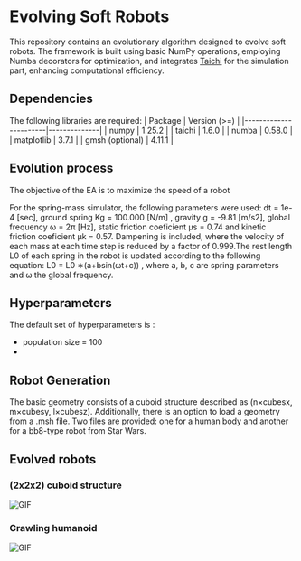 # Evolving Soft Robots

This repository contains an evolutionary algorithm designed to evolve soft robots. The framework is built using basic NumPy operations, employing Numba decorators for optimization, and integrates <a href="https://www.taichi-lang.org/">Taichi</a> for the simulation part, enhancing computational efficiency.

## Dependencies
The following libraries are required:
| Package               | Version (>=) |
|-----------------------|--------------|
| numpy                 | 1.25.2       |
| taichi                | 1.6.0        |
| numba                 | 0.58.0       |
| matplotlib            | 3.7.1        |
| gmsh (optional)       | 4.11.1       |

## Evolution process
The objective of the EA is to maximize the speed of a robot 

For the spring-mass simulator, the following parameters were used: dt = 1e-4 [sec], ground spring Kg = 100.000 [N/m] , gravity g = -9.81 [m/s2], global frequency ω = 2π [Hz], static friction coeficient μs = 0.74 and kinetic friction coeficient μk = 0.57. Dampening is included, where the velocity of each mass at each time step is reduced by a factor of 0.999.The rest length L0 of each spring in the robot is updated according to the following equation: L0 = L0 ∗(a+bsin(ωt+c)) , where a, b, c are spring parameters and ω the global frequency.

## Hyperparameters
The default set of hyperparameters is :

- population size = 100 
-  

## Robot Generation
The basic geometry consists of a cuboid structure described as (n×cubesx, m×cubesy, l×cubesz). Additionally, there is an option to load a geometry from a .msh file. Two files are provided: one for a human body and another for a bb8-type robot from Star Wars.

## Evolved robots 

### (2x2x2) cuboid structure
![GIF](2x2.gif)

### Crawling humanoid
![GIF](human.gif)

